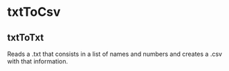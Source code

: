 # txtToCsv
## txtToTxt
Reads a .txt that consists in a list of names and numbers and creates a .csv with that information. 
